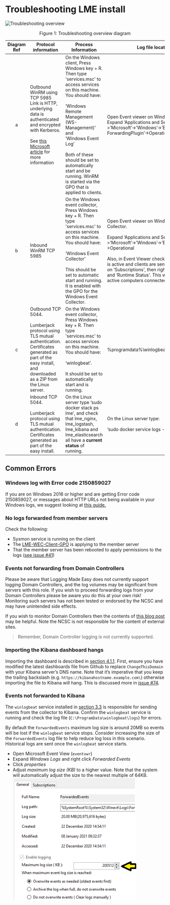 # Troubleshooting LME install

![Troubleshooting overview](troubleshooting-overview.jpg)
<p align="center">  
Figure 1: Troubleshooting overview diagram
</p>

| Diagram Ref| Protocol information | Process Information | Log file location | Common issues |
| :---: |-------------| -----| ---- | ---------------- |
| a | Outbound WinRM using TCP 5985 Link is HTTP, underlying data is authenticated and encrypted with Kerberos. </br></br> See [this Microsoft article](https://docs.microsoft.com/en-us/windows/security/threat-protection/use-windows-event-forwarding-to-assist-in-intrusion-detection) for more information | On the Windows client, Press Windows key + R. Then type 'services.msc' to access services on this machine. You should have: </br></br> ‘Windows Remote Management (WS-Management)’ </br> and </br> ‘Windows Event Log’ </br></br> Both of these should be set to automatically start and be running. WinRM is started via the GPO that is applied to clients. | Open Event viewer on Windows Client. Expand ‘Applications and Services Log’->’Microsoft’->’Windows’->’Eventlog-ForwardingPlugin’->Operational | “The WinRM client cannot process the request because the server name cannot be resolved.” </br> This is due to network issues (VPN not up, not on local LAN) between client and the Event Collector.|
| b | Inbound WinRM TCP 5985 | On the Windows event collector, Press Windows key + R. Then type 'services.msc' to access services on this machine. You should have:  </br></br> ‘Windows Event Collector’ </br></br> This should be set to automatic start and running. It is enabled with the GPO for the Windows Event Collector. | Open Event viewer on Windows Event Collector. </br></br> Expand ‘Applications and Services Log’->’Microsoft’->’Windows’->’EventCollector’->Operational </br></br> Also, in Event Viewer check the subscription is active and clients are sending in logs. Click on ‘Subscriptions’, then right click on ‘lme’ and ‘Runtime Status’. This will show total and active computers connected. | Restarting the Windows Event Collector machine can sometimes get clients to connect. |
| c | Outbound TCP 5044. </br></br> Lumberjack protocol using TLS mutual authentication. Certificates generated as part of the easy install, and downloaded as a ZIP from the Linux server. | On the Windows event collector, Press Windows key + R. Then type 'services.msc' to access services on this machine. You should have: </br></br> ‘winlogbeat’. </br></br> It should be set to automatically start and is running. | %programdata%\winlogbeat\logs\winlogbeat | TBC |
| d | Inbound TCP 5044. </br> </br> Lumberjack protocol using TLS mutual authentication. Certificates generated as part of the easy install. | On the Linux server type ‘sudo docker stack ps lme’, and check that lme_nginx, lme_logstash, lme_kibana and lme_elasticsearch all have a **current status** of running.  | On the Linux server type: </br> </br> ‘sudo docker service logs -f lme_logstash’ | TBC |


## Common Errors
### Windows log with Error code 2150859027
If you are on Windows 2016 or higher and are getting Error code 2150859027, or messages about HTTP URLs not being available in your Windows logs, we suggest looking at [this guide.](https://support.microsoft.com/en-in/help/4494462/events-not-forwarded-if-the-collector-runs-windows-server-2019-or-2016)

### No logs forwarded from member servers
Check the following:

* Sysmon service is running on the client
* The [LME-WEC-Client-GPO](https://github.com/ukncsc/lme/blob/master/Chapter%201%20Files/lme_gpo_for_windows.zip) is applying to the member server
* That the member server has been rebooted to apply permissions to the logs ([see issue #41](https://github.com/ukncsc/lme/issues/41#issuecomment-554037796))

### Events not forwarding from Domain Controllers
Please be aware that Logging Made Easy does not currently support logging Domain Controllers, and the log volumes may be significant from servers with this role.  If you wish to proceed forwarding logs from your Domain Controllers please be aware you do this at your own risk!  Monitoring such servers has not been tested or endorsed by the NCSC and may have unintended side effects.

If you wish to monitor Domain Controllers then the contents of [this blog post](https://rockyprogress.wordpress.com/2011/12/04/security-event-log-collection-from-a-domain-controller/) may be helpful.  Note the NCSC is not responsible for the content of external sites.

> Remember, Domain Controller logging is not currently supported.

### Importing the Kibana dashboard hangs
Importing the dashboard is described in [section 4.1.1](https://github.com/ukncsc/lme/blob/master/docs/chapter4.md#411-import-initial-dashboards).  First, ensure you have modified the latest dashboards file from Github to replace `ChangeThisDomain` with your Kibana server’s DNS name.  Note that it’s imperative that you keep the trailing backslash (e.g. `https://kibanahostname.example.com\`) otherwise importing the file to Kibana will hang.  This is discussed more in [issue #74](https://github.com/ukncsc/lme/issues/74).

### Events not forwarded to Kibana
The `winlogbeat` service installed in [section 3.3](https://github.com/ukncsc/lme/blob/master/docs/chapter3-easy.md#33-configuring-winlogbeat-on-windows-event-collector-server) is responsible for sending events from the collector to Kibana.  Confirm the `winlogbeat` service is running and check the log file (`C:\ProgramData\winlogbeat\logs`) for errors.

By default the `ForwardedEvents` maximum log size is around 20MB so events will be lost if the `winlogbeat` service stops.  Consider increasing the size of the `ForwardedEvents` log file to help reduce log loss in this scenario.  Historical logs are sent once the `winlogbeat` service starts.

* Open Microsoft Event View (`eventvwr`)
* Expand _Windows Logs_ and right click _Forwarded Events_
* Click _properties_
* Adjust _maximum log size (KB)_ to a higher value.  Note that the system will automatically adjust the size to the nearest multiple of 64KB.
![Adjusting the log size](AdjustForwardedEventsLogSize.png)

